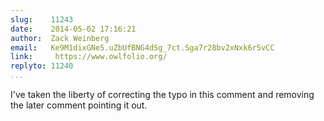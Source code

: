 ```yaml
---
slug:    11243
date:    2014-05-02 17:16:21
author:  Zack Weinberg
email:   Ke9M1dixGNe5.uZbUfBNG4dSg_7ct.Sga7r28bv2xNxk6r5vCC
link:     https://www.owlfolio.org/
replyto: 11240
...
```


I've taken the liberty of correcting the typo in this comment and
removing the later comment pointing it out.
